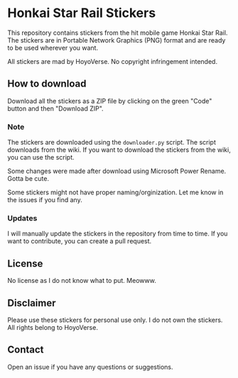 # Honkai Star Rail Stickers

This repository contains stickers from the hit mobile game Honkai Star Rail. The stickers are in Portable Network Graphics (PNG) format and are ready to be used wherever you want.

All stickers are mad by HoyoVerse. No copyright infringement intended.

## How to download

Download all the stickers as a ZIP file by clicking on the green "Code" button and then "Download ZIP".

### Note
The stickers are downloaded using the `downloader.py` script. The script downloads from the wiki. If you want to download the stickers from the wiki, you can use the script. 

Some changes were made after download using Microsoft Power Rename. Gotta be cute.

Some stickers might not have proper naming/orginization. Let me know in the issues if you find any.

### Updates 
I will manually update the stickers in the repository from time to time. If you want to contribute, you can create a pull request.

## License
No license as I do not know what to put. Meowww.

## Disclaimer
Please use these stickers for personal use only. I do not own the stickers. All rights belong to HoyoVerse.

## Contact
Open an issue if you have any questions or suggestions. 